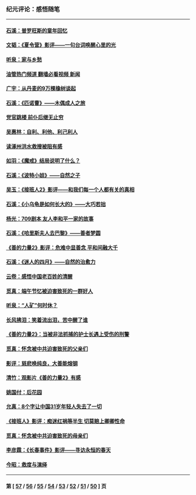 ### 纪元评论：感悟随笔
---
#### [石溪：普罗旺斯的童年回忆](../../pages/nsc1035/n14079638.md?09270330) 
#### [文韬：《夏令营》影评——一句台词唤醒心里的光](../../pages/nsc1035/n14079107.md?09270330) 
#### [听泉：家与乡愁](../../pages/nsc1035/n14068482.md?09270330) 
#### [油管热门频道 翻墙必看视频 新闻](ok?09270330)
#### [广宇：从丹麦的9万棵橡树谈起](../../pages/nsc1035/n14061428.md?09270330) 
#### [石溪：《匹诺曹》——木偶成人之旅](../../pages/nsc1035/n14061424.md?09270330) 
#### [党官跳楼 前仆后继无止穷](../../pages/nsc1035/n14058175.md?09270330) 
#### [吴惠林：自利、利他、利己利人](../../pages/nsc1035/n14052459.md?09270330) 
#### [读涿州洪水救搜被阻有感](../../pages/nsc1035/n14049641.md?09270330) 
#### [如羽：《魔戒》结局说明了什么？](../../pages/nsc1035/n14048860.md?09270330) 
#### [石溪：《波特小姐》——自然之子](../../pages/nsc1035/n14048291.md?09270330) 
#### [吴玉：《接班人2》影评——和我们每一个人都有关的真相](../../pages/nsc1035/n14041114.md?09270330) 
#### [石溪：《小乌龟是如何长大的》——大巧若拙](../../pages/nsc1035/n14037479.md?09270330) 
#### [杨光：709剧本 友人李和平一家的故事](../../pages/nsc1035/n14032047.md?09270330) 
#### [石溪：《哈里斯夫人去巴黎》——善者梦圆](../../pages/nsc1035/n14031778.md?09270330) 
#### [《善的力量2》影评：危难中显善念 平和间融大千](../../pages/nsc1035/n14028390.md?09270330) 
#### [石溪：《迷人的四月》——自然的治愈力](../../pages/nsc1035/n14027049.md?09270330) 
#### [云卷：感悟中国老百姓的清醒](../../pages/nsc1035/n14025152.md?09270330) 
#### [觅真：端午节忆被迫害致死的一群好人](../../pages/nsc1035/n14020985.md?09270330) 
#### [听泉：“人矿”何时休？](../../pages/nsc1035/n14016609.md?09270330) 
#### [长风拂泪：笑着流出泪，苦中醒了谁](../../pages/nsc1035/n14016469.md?09270330) 
#### [《善的力量2》：当被非法抓捕的护士长遇上受伤的刑警](../../pages/nsc1035/n14015561.md?09270330) 
#### [觅真：怀念被中共迫害致死的父亲们](../../pages/nsc1035/n14014258.md?09270330) 
#### [影评：慈悲唤纯良，大善能熔钢](../../pages/nsc1035/n14010867.md?09270330) 
#### [清竹：观影片《善的力量2》有感](../../pages/nsc1035/n14010015.md?09270330) 
#### [姚国付：后花园](../../pages/nsc1035/n14005301.md?09270330) 
#### [允真：8个字让中国31岁年轻人失去了一切](../../pages/nsc1035/n13999093.md?09270330) 
#### [《接班人》影评：痴迷红祸等半生 切莫赔上卿卿性命](../../pages/nsc1035/n13998676.md?09270330) 
#### [觅真：怀念被中共迫害致死的母亲们](../../pages/nsc1035/n13997271.md?09270330) 
#### [李彦霖：《长春事件》影评——寻访永恒的春天](../../pages/nsc1035/n13995112.md?09270330) 
#### [今昭：救度与演绎](../../pages/nsc1035/n13992670.md?09270330) 

---
#### 第 [ [57](./57.md?09270330) / [56](./56.md?09270330) / [55](./55.md?09270330) / [54](./54.md?09270330) / [53](./53.md?09270330) / [52](./52.md?09270330) / [51](./51.md?09270330) / [50](./50.md?09270330) ] 页
